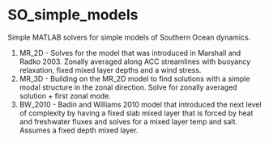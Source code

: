 # SO_simple_models

Simple MATLAB solvers for simple models of Southern Ocean dynamics.

1. MR_2D - Solves for the model that was introduced in Marshall and Radko 2003. Zonally averaged along ACC streamlines with buoyancy relaxation, fixed mixed layer depths and a wind stress. 
2. MR_3D - Building on the MR_2D model to find solutions with a simple modal structure in the zonal direction. Solve for zonally averaged solution + first zonal mode. 
3. BW_2010 - Badin and Williams 2010 model that introduced the next level of complexity by having a fixed slab mixed layer that is forced by heat and freshwater fluxes and solves for a mixed layer temp and salt. Assumes a fixed depth mixed layer.

